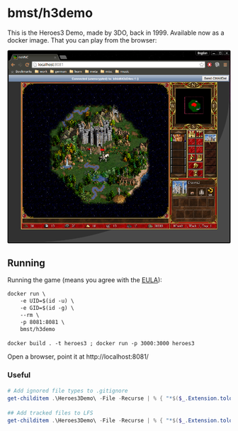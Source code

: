 bmst/h3demo
===========

This is the Heroes3 Demo, made by 3DO, back in 1999. Available now as a docker image.
That you can play from the browser:

![Heroes3 Demo Screenshot](doc/screenshot.png)

Running
-------

Running the game (means you agree with the [EULA](EULA)):

```shell
docker run \
    -e UID=$(id -u) \
    -e GID=$(id -g) \
    --rm \
    -p 8081:8081 \
    bmst/h3demo

docker build . -t heroes3 ; docker run -p 3000:3000 heroes3
```

Open a browser, point it at http://localhost:8081/

### Useful 

```powershell
# Add ignored file types to .gitignore
get-childitem .\Heroes3Demo\ -File -Recurse | % { "*$($_.Extension.tolower())" } | unique | Out-File -Append -Encoding utf8 -PSPath .gitignore 

## Add tracked files to LFS
get-childitem .\Heroes3Demo\ -File -Recurse | % { "*$($_.Extension.tolower()) filter=lfs diff=lfs merge=lfs -text" } | unique | Out-File -Append -Encoding utf8 -PSPath .gitattributes
```
